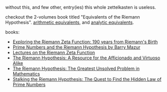 without this, and few other, entry(ies) this whole zettelkasten is useless.

checkout the 2-volumes book titled "Equivalents of the Riemann Hypothesis". [arithmetic equivalents](https://www.goodreads.com/book/show/35581024-equivalents-of-the-riemann-hypothesis?from_search=true&from_srp=true&qid=Uv8nP5Gf4O&rank=3), and [analytic equivalents](https://www.goodreads.com/book/show/55270180-equivalents-of-the-riemann-hypothesis?from_search=true&from_srp=true&qid=Uv8nP5Gf4O&rank=5).

books: 
 - [Exploring the Riemann Zeta Function: 190 years from Riemann's Birth](https://www.goodreads.com/book/show/44788263-exploring-the-riemann-zeta-function?from_search=true&from_srp=true&qid=3iNwqYTYZ3&rank=2)
 - [Prime Numbers and the Riemann Hypothesis by Barry Mazur](https://www.goodreads.com/book/show/26535225-prime-numbers-and-the-riemann-hypothesis?ref=nav_sb_ss_1_32)
 - [Lectures on the Riemann Zeta Function](https://www.goodreads.com/book/show/33410685-lectures-on-the-riemann-zeta-function?from_search=true&from_srp=true&qid=TI5fdrpTwK&rank=1)
 - [The Riemann Hypothesis: A Resource for the Afficionado and Virtuoso Alike](https://www.goodreads.com/book/show/894484.The_Riemann_Hypothesis?from_search=true&from_srp=true&qid=O2FycEbL5w&rank=4)
 - [The Riemann Hypothesis: The Greatest Unsolved Problem in Mathematics](https://www.goodreads.com/book/show/432179.The_Riemann_Hypothesis?from_search=true&from_srp=true&qid=O2FycEbL5w&rank=1)
 - [Stalking the Riemann Hypothesis: The Quest to Find the Hidden Law of Prime Numbers](https://www.goodreads.com/book/show/748825.Stalking_the_Riemann_Hypothesis?from_search=true&from_srp=true&qid=O2FycEbL5w&rank=3)

